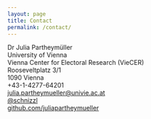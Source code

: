 ```yaml
---
layout: page
title: Contact
permalink: /contact/
---
```



Dr Julia Partheymüller<br/>
University of Vienna<br/>
Vienna Center for Electoral Research (VieCER)<br/>
Rooseveltplatz 3/1<br/>
1090 Vienna<br/>
<i class="fas fa-igloo"></i> +43-1-4277-64201<br/>
<i class="fas fa-envelope"></i>  <a href="mailto:julia.partheymueller@univie.ac.at"> julia.partheymueller@univie.ac.at</a><br/>
<i class="fab fa-twitter"></i><a href="https://twitter.com/schnizzl"> @schnizzl</a><br/>
<i class="fab fa-github"></i>  <a href="https://github.com/juliapartheymueller">github.com/juliapartheymueller</a><br/>

